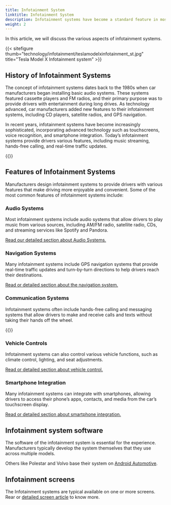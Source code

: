 ```yaml
---
title: Infotainment System
linktitle: Infotainment System
description: Infotainment systems have become a standard feature in most modern cars. They combine entertainment and information functionalities, providing drivers access to music, navigation, communication, and vehicle controls.
weight: 2
---
```

<!-- markdownlint-disable MD033 -->
 In this article, we will discuss the various aspects of infotainment systems.

 {{< sitefigure thumb="technology/infotainment/teslamodelxinfotainment_st.jpg" title="Tesla Model X Infotainment system" >}}


## History of Infotainment Systems

The concept of infotainment systems dates back to the 1980s when car manufacturers began installing basic audio systems. These systems featured cassette players and FM radios, and their primary purpose was to provide drivers with entertainment during long drives. As technology advanced, car manufacturers added new features to their infotainment systems, including CD players, satellite radios, and GPS navigation.

In recent years, infotainment systems have become increasingly sophisticated, incorporating advanced technology such as touchscreens, voice recognition, and smartphone integration. Today’s infotainment systems provide drivers various features, including music streaming, hands-free calling, and real-time traffic updates.

{{<evkxdisplayaddarticle />}}

## Features of Infotainment Systems

Manufacturers design infotainment systems to provide drivers with various features that make driving more enjoyable and convenient. Some of the most common features of infotainment systems include:

### Audio Systems

Most infotainment systems include audio systems that allow drivers to play music from various sources, including AM/FM radio, satellite radio, CDs, and streaming services like Spotify and Pandora.

[Read our detailed section about Audio Systems.](audiosystem)

### Navigation Systems

Many infotainment systems include GPS navigation systems that provide real-time traffic updates and turn-by-turn directions to help drivers reach their destinations.

[Read or detailed section about the navigation system.](navigation)

### Communication Systems

Infotainment systems often include hands-free calling and messaging systems that allow drivers to make and receive calls and texts without taking their hands off the wheel.

{{<evkxdisplayaddarticle />}}

### Vehicle Controls

Infotainment systems can also control various vehicle functions, such as climate control, lighting, and seat adjustments.

[Read or detailed section about vehicle control.](vehiclecontrol)

### Smartphone Integration

Many infotainment systems can integrate with smartphones, allowing drivers to access their phone’s apps, contacts, and media from the car’s touchscreen display.

[Read or detailed section about smartphone integration.](smartphoneintegration)

## Infotainment system software

The software of the infotainment system is essential for the experience. Manufacturers typically develop the system themselves that they use across multiple models.

Others like Polestar and Volvo base their system on [Android Automotive](https://source.android.com/docs/devices/automotive/start/what_automotive).

## Infotainment screens

The Infotainment systems are typical available on one or more screens. Rear or [detailed screen article](../userinterface/screens/) to know more.

